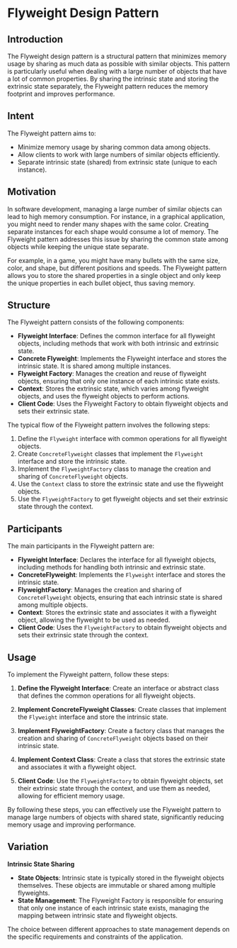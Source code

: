 # Flyweight Design Pattern

## Introduction

The Flyweight design pattern is a structural pattern that minimizes memory usage by sharing as much data as possible with similar objects. This pattern is particularly useful when dealing with a large number of objects that have a lot of common properties. By sharing the intrinsic state and storing the extrinsic state separately, the Flyweight pattern reduces the memory footprint and improves performance.

## Intent

The Flyweight pattern aims to:

- Minimize memory usage by sharing common data among objects.
- Allow clients to work with large numbers of similar objects efficiently.
- Separate intrinsic state (shared) from extrinsic state (unique to each instance).

## Motivation

In software development, managing a large number of similar objects can lead to high memory consumption. For instance, in a graphical application, you might need to render many shapes with the same color. Creating separate instances for each shape would consume a lot of memory. The Flyweight pattern addresses this issue by sharing the common state among objects while keeping the unique state separate.

For example, in a game, you might have many bullets with the same size, color, and shape, but different positions and speeds. The Flyweight pattern allows you to store the shared properties in a single object and only keep the unique properties in each bullet object, thus saving memory.

## Structure

The Flyweight pattern consists of the following components:

- **Flyweight Interface**: Defines the common interface for all flyweight objects, including methods that work with both intrinsic and extrinsic state.
- **Concrete Flyweight**: Implements the Flyweight interface and stores the intrinsic state. It is shared among multiple instances.
- **Flyweight Factory**: Manages the creation and reuse of flyweight objects, ensuring that only one instance of each intrinsic state exists.
- **Context**: Stores the extrinsic state, which varies among flyweight objects, and uses the flyweight objects to perform actions.
- **Client Code**: Uses the Flyweight Factory to obtain flyweight objects and sets their extrinsic state.

The typical flow of the Flyweight pattern involves the following steps:

1. Define the `Flyweight` interface with common operations for all flyweight objects.
2. Create `ConcreteFlyweight` classes that implement the `Flyweight` interface and store the intrinsic state.
3. Implement the `FlyweightFactory` class to manage the creation and sharing of `ConcreteFlyweight` objects.
4. Use the `Context` class to store the extrinsic state and use the flyweight objects.
5. Use the `FlyweightFactory` to get flyweight objects and set their extrinsic state through the context.

## Participants

The main participants in the Flyweight pattern are:

- **Flyweight Interface**: Declares the interface for all flyweight objects, including methods for handling both intrinsic and extrinsic state.
- **ConcreteFlyweight**: Implements the `Flyweight` interface and stores the intrinsic state.
- **FlyweightFactory**: Manages the creation and sharing of `ConcreteFlyweight` objects, ensuring that each intrinsic state is shared among multiple objects.
- **Context**: Stores the extrinsic state and associates it with a flyweight object, allowing the flyweight to be used as needed.
- **Client Code**: Uses the `FlyweightFactory` to obtain flyweight objects and sets their extrinsic state through the context.

## Usage

To implement the Flyweight pattern, follow these steps:

1. **Define the Flyweight Interface**: Create an interface or abstract class that defines the common operations for all flyweight objects.

2. **Implement ConcreteFlyweight Classes**: Create classes that implement the `Flyweight` interface and store the intrinsic state.

3. **Implement FlyweightFactory**: Create a factory class that manages the creation and sharing of `ConcreteFlyweight` objects based on their intrinsic state.

4. **Implement Context Class**: Create a class that stores the extrinsic state and associates it with a flyweight object.

5. **Client Code**: Use the `FlyweightFactory` to obtain flyweight objects, set their extrinsic state through the context, and use them as needed, allowing for efficient memory usage.

By following these steps, you can effectively use the Flyweight pattern to manage large numbers of objects with shared state, significantly reducing memory usage and improving performance.

## Variation

**Intrinsic State Sharing**

- **State Objects**: Intrinsic state is typically stored in the flyweight objects themselves. These objects are immutable or shared among multiple flyweights.
- **State Management**: The Flyweight Factory is responsible for ensuring that only one instance of each intrinsic state exists, managing the mapping between intrinsic state and flyweight objects.

The choice between different approaches to state management depends on the specific requirements and constraints of the application.
